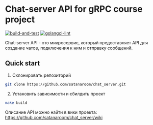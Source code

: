 # Chat-server API for gRPC course project

[![build-and-test](https://github.com/satanaroom/chat_server/actions/workflows/build-and-test.yml/badge.svg)](https://github.com/satanaroom/chat_server/actions/workflows/build-and-test.yml)
[![golangci-lint](https://github.com/satanaroom/chat_server/actions/workflows/golangci-lint.yml/badge.svg)](https://github.com/satanaroom/chat_server/actions/workflows/golangci-lint.yml)

Chat-server API - это микросервис, который предоставляет API для создание чатов, подключения к ним и отправку сообщений.

## Quick start
1. Склонировать репозиторий
``` bash
git clone https://github.com/satanaroom/chat_server.git
```

2. Установить зависимости и сбилдить проект
``` bash
make build
```

Описание API можно найти в вики проекта: https://github.com/satanaroom/chat_server/wiki
